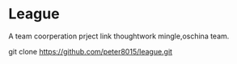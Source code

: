 <h1>League</h1>


A team coorperation prject link thoughtwork mingle,oschina team.

git clone https://github.com/peter8015/league.git
